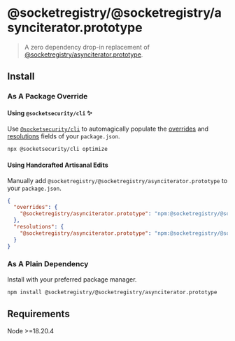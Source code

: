 # @socketregistry/@socketregistry/asynciterator.prototype

> A zero dependency drop-in replacement of
> [@socketregistry/asynciterator.prototype](https://www.npmjs.com/package/@socketregistry/asynciterator.prototype).

## Install

### As A Package Override

#### Using `@socketsecurity/cli` :sparkles:

Use [`@socketsecurity/cli`](https://www.npmjs.com/package/@socketsecurity/cli)
to automagically populate the
[overrides](https://docs.npmjs.com/cli/v9/configuring-npm/package-json#overrides)
and [resolutions](https://yarnpkg.com/configuration/manifest#resolutions) fields
of your `package.json`.

```sh
npx @socketsecurity/cli optimize
```

#### Using Handcrafted Artisanal Edits

Manually add `@socketregistry/@socketregistry/asynciterator.prototype` to your
`package.json`.

```json
{
  "overrides": {
    "@socketregistry/asynciterator.prototype": "npm:@socketregistry/@socketregistry/asynciterator.prototype@^1"
  },
  "resolutions": {
    "@socketregistry/asynciterator.prototype": "npm:@socketregistry/@socketregistry/asynciterator.prototype@^1"
  }
}
```

### As A Plain Dependency

Install with your preferred package manager.

```sh
npm install @socketregistry/@socketregistry/asynciterator.prototype
```

## Requirements

Node &gt;=18.20.4
